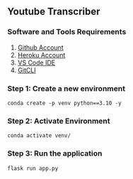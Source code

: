 ## Youtube Transcriber

### Software and Tools Requirements

1. [Github Account](https://github.com/)
2. [Heroku Account](https://heroku.com)
3. [VS Code IDE](https://code.visualstudio.com/)
4. [GitCLI](https://git-scm.com/book/en/v2/Getting-Started-The-Command-Line)

### Step 1: Create a new environment
```
conda create -p venv python==3.10 -y
```

### Step 2: Activate Environment
```
conda activate venv/
```

### Step 3: Run the application
```
flask run app.py
```
